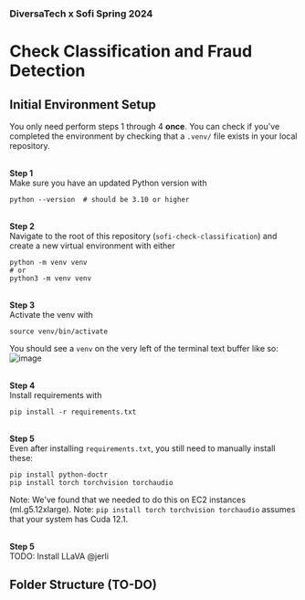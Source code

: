 ### DiversaTech x Sofi Spring 2024

# Check Classification and Fraud Detection

## Initial Environment Setup

You only need perform steps 1 through  4 **once**. You can check if you've completed the environment by checking that a `.venv/` file exists in your local repository. 

<br> **Step 1** <br>
Make sure you have an updated Python version with
```
python --version  # should be 3.10 or higher
```

<br> **Step 2** <br>
Navigate to the root of this repository (`sofi-check-classification`) and create a new virtual environment with either
```
python -m venv venv
# or
python3 -m venv venv
```

<br> **Step 3** <br>
Activate the venv with
```
source venv/bin/activate
```
You should see a `venv` on the very left of the terminal text buffer like so:
![image](https://github.com/JermXT/sofi-check-classification/assets/82493352/c05a4041-b191-4baa-bd20-419e584e2d08)

<br> **Step 4** <br>
Install requirements with
```
pip install -r requirements.txt
```

<br> **Step 5** <br>
Even after installing `requirements.txt`, you still need to manually install these:

```
pip install python-doctr
pip install torch torchvision torchaudio
```

Note: We've found that we needed to do this on EC2 instances (ml.g5.12xlarge). 
Note: `pip install torch torchvision torchaudio` assumes that your system has Cuda 12.1.

<br> **Step 5** <br>
TODO: Install LLaVA @jerli

## Folder Structure (TO-DO)
